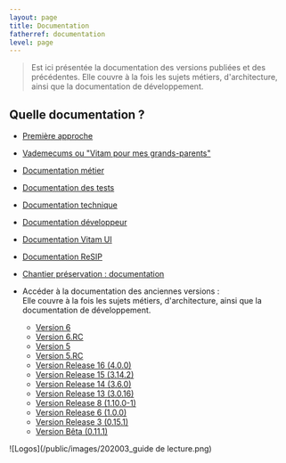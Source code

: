 ```yaml
---
layout: page
title: Documentation
fatherref: documentation
level: page
---
```


> Est ici présentée la documentation des versions publiées et des précédentes.
Elle couvre à la fois les sujets métiers, d'architecture, ainsi que la documentation de développement.


## Quelle documentation ?

* [Première approche](https://www.programmevitam.fr/pages/documentation/pour_approche_deb/)
* [Vademecums ou "Vitam pour mes grands-parents"](https://www.programmevitam.fr/pages/documentation/vademecums/)
* [Documentation métier](https://www.programmevitam.fr/pages/documentation/pour_archiviste/)
* [Documentation des tests](https://www.programmevitam.fr/pages/documentation/pour_test/)
* [Documentation technique](https://www.programmevitam.fr/pages/documentation/pour_tech/)
* [Documentation développeur](https://www.programmevitam.fr/pages/documentation/pour_dev/)
* [Documentation Vitam UI](https://www.programmevitam.fr/pages/documentation/pour_vitamUI/)
* [Documentation ReSIP](https://www.programmevitam.fr/pages/documentation/resip/)
* [Chantier préservation : documentation](https://www.programmevitam.fr/pages/documentation/sur_chantier_preservation/)

* Accéder à la documentation des anciennes versions :  
Elle couvre à la fois les sujets métiers, d'architecture, ainsi que la documentation de développement.
    * [Version 6](./liste_doc_ancienne_V6.md)
    * [Version 6.RC](./liste_doc_ancienne_V6RC.md)
    * [Version 5](./liste_doc_ancienne_V5.md)
    * [Version 5.RC](liste_doc_ancienne_V5RC.md)
    * [Version Release 16 (4.0.0)](liste_doc_ancienne_R16.md)
    * [Version Release 15 (3.14.2)](liste_doc_ancienne_R15.md)
    * [Version Release 14 (3.6.0)](liste_doc_ancienne_R14.md)
    * [Version Release 13 (3.0.16)](liste_doc_ancienne_R13.md)
    * [Version Release 8 (1.10.0-1)](liste_doc_ancienne_R8.md)
    * [Version Release 6 (1.0.0)](liste_doc_ancienne_R6.md)
    * [Version Release 3 (0.15.1)](liste_doc_ancienne_R3.md)
    * [Version Bêta (0.11.1)](liste_doc_ancienne_beta.md)

![Logos](/public/images/202003_guide de lecture.png)


